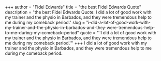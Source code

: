 +++
author = "Fidel Edwards"
title = "the best Fidel Edwards Quote"
description = "the best Fidel Edwards Quote: I did a lot of good work with my trainer and the physio in Barbados, and they were tremendous help to me during my comeback period."
slug = "i-did-a-lot-of-good-work-with-my-trainer-and-the-physio-in-barbados-and-they-were-tremendous-help-to-me-during-my-comeback-period"
quote = '''I did a lot of good work with my trainer and the physio in Barbados, and they were tremendous help to me during my comeback period.'''
+++
I did a lot of good work with my trainer and the physio in Barbados, and they were tremendous help to me during my comeback period.
